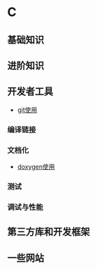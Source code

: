 # C

## 基础知识

## 进阶知识

## 开发者工具

* [git使用](git/README.md)

### 编译链接

### 文档化

* [doxygen使用](tools/doxygen.md)

### 测试

### 调试与性能

## 第三方库和开发框架

## 一些网站


